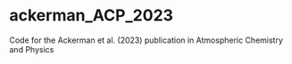 # ackerman_ACP_2023
Code for the Ackerman et al. (2023) publication in Atmospheric Chemistry and Physics 
